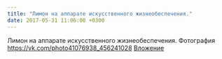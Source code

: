 ```yaml
---
title: "Лимон на аппарате искусственного жизнеобеспечения."
date: 2017-05-31 11:06:00 +0300
---
```


Лимон на аппарате искусственного жизнеобеспечения.
Фотография
<a class="vk-attach" href="https://vk.com/photo41076938_456241028">https://vk.com/photo41076938_456241028</a>
<a class="vk-attach" href="https://vk.com/photo41076938_456241028">Вложение</a>
